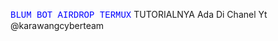<font face="courier" color="blue">BLUM BOT AIRDROP TERMUX</font>
TUTORIALNYA 
Ada Di Chanel Yt @karawangcyberteam
